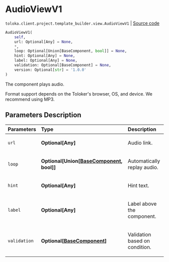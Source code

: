 # AudioViewV1
`toloka.client.project.template_builder.view.AudioViewV1` | [Source code](https://github.com/Toloka/toloka-kit/blob/v1.0.1/src/client/project/template_builder/view.py#L107)

```python
AudioViewV1(
    self,
    url: Optional[Any] = None,
    *,
    loop: Optional[Union[BaseComponent, bool]] = None,
    hint: Optional[Any] = None,
    label: Optional[Any] = None,
    validation: Optional[BaseComponent] = None,
    version: Optional[str] = '1.0.0'
)
```

The component plays audio.


Format support depends on the Toloker's browser, OS, and device. We recommend using MP3.

## Parameters Description

| Parameters | Type | Description |
| :----------| :----| :-----------|
`url`|**Optional\[Any\]**|<p>Audio link.</p>
`loop`|**Optional\[Union\[[BaseComponent](toloka.client.project.template_builder.base.BaseComponent.md), bool\]\]**|<p>Automatically replay audio.</p>
`hint`|**Optional\[Any\]**|<p>Hint text.</p>
`label`|**Optional\[Any\]**|<p>Label above the component.</p>
`validation`|**Optional\[[BaseComponent](toloka.client.project.template_builder.base.BaseComponent.md)\]**|<p>Validation based on condition.</p>
